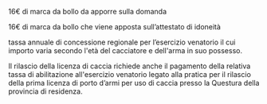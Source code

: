 16€ di marca da bollo da apporre sulla domanda

16€ di marca da bollo che viene apposta sull’attestato di idoneità

tassa annuale di concessione regionale per l’esercizio venatorio il cui importo varia secondo l'età del cacciatore e dell'arma in suo possesso.

Il rilascio della licenza di caccia richiede anche il pagamento della relativa tassa di abilitazione all'esercizio venatorio legato alla pratica per il rilascio della prima licenza di porto d’armi per uso di caccia presso la Questura della provincia di residenza.
